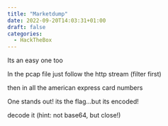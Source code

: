 ```yaml
---
title: "Marketdump"
date: 2022-09-20T14:03:31+01:00
draft: false
categories:
  - HackTheBox
---
```


Its an easy one too

In the pcap file just follow the http stream (filter first)

then in all the american express card numbers

One stands out! its the flag...but its encoded!

decode it (hint: not base64, but close!)

